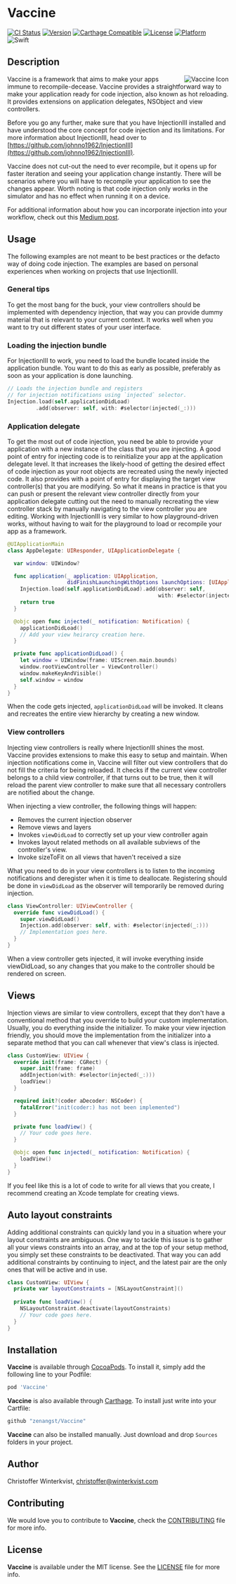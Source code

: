# Vaccine

[![CI Status](https://travis-ci.org/zenangst/Vaccine.svg?branch=master)](https://travis-ci.org/zenangst/Vaccine)
[![Version](https://img.shields.io/cocoapods/v/Vaccine.svg?style=flat)](http://cocoadocs.org/docsets/Vaccine)
[![Carthage Compatible](https://img.shields.io/badge/Carthage-compatible-4BC51D.svg?style=flat)](https://github.com/Carthage/Carthage)
[![License](https://img.shields.io/cocoapods/l/Vaccine.svg?style=flat)](http://cocoadocs.org/docsets/Vaccine)
[![Platform](https://img.shields.io/cocoapods/p/Vaccine.svg?style=flat)](http://cocoadocs.org/docsets/Vaccine)
![Swift](https://img.shields.io/badge/%20in-swift%204.0-orange.svg)

## Description

<img src="https://github.com/zenangst/Vaccine/blob/master/Images/Vaccine.png?raw=true" alt="Vaccine Icon" align="right" />

Vaccine is a framework that aims to make your apps immune to recompile-decease. Vaccine provides a straightforward way to make your application ready for code injection, also known as hot reloading. It provides extensions on application delegates, NSObject and view controllers.

Before you go any further, make sure that you have InjectionIII installed and have understood the core concept for code injection and its limitations. 
For more information about InjectionIII, head over to  [https://github.com/johnno1962/InjectionIII](https://github.com/johnno1962/InjectionIII).

Vaccine does not cut-out the need to ever recompile, but it opens up for faster iteration and seeing your application change instantly. There will be scenarios where you will have to recompile your application to see the changes appear. Worth noting is that code injection only works in the simulator and has no effect when running it on a device.

For additional information about how you can incorporate injection into your workflow, check out this [Medium post](https://medium.com/@robnorback/the-secret-to-1-second-compile-times-in-xcode-9de4ec8345a1).

## Usage

The following examples are not meant to be best practices or the defacto way of doing code injection. The examples are based on personal experiences when working on projects that use InjectionIII.

### General tips

To get the most bang for the buck, your view controllers should be implemented with dependency injection, that way you can provide dummy material that is relevant to your current context. It works well when you want to try out different states of your user interface.

### Loading the injection bundle

For InjectionIII to work, you need to load the bundle located inside the application bundle. You want to do this as early as possible, preferably as soon as your application is done launching.

```swift
// Loads the injection bundle and registers 
// for injection notifications using `injected` selector.
Injection.load(self.applicationDidLoad)
         .add(observer: self, with: #selector(injected(_:)))
```

### Application delegate

To get the most out of code injection, you need be able to provide your application with a new instance of the class that you are injecting. A good point of entry for injecting code is to reinitialize your app at the application delegate level. It that increases the likely-hood of getting the desired effect of code injection as your root objects are recreated using the newly injected code. It also provides with a point of entry for displaying the target view controller(s) that you are modifying. So what it means in practice is that you can push or present the relevant view controller directly from your application delegate cutting out the need to manually recreating the view controller stack by manually navigating to the view controller you are editing. Working with InjectionIII is very similar to how playground-driven works, without having to wait for the playground to load or recompile your app as a framework.

```swift
@UIApplicationMain
class AppDelegate: UIResponder, UIApplicationDelegate {

  var window: UIWindow?

  func application(_ application: UIApplication,
                   didFinishLaunchingWithOptions launchOptions: [UIApplicationLaunchOptionsKey: Any]?) -> Bool {
    Injection.load(self.applicationDidLoad).add(observer: self,
                                                with: #selector(injected(_:)))
    return true
  }

  @objc open func injected(_ notification: Notification) {
    applicationDidLoad()
    // Add your view heirarcy creation here.
  }

  private func applicationDidLoad() {
    let window = UIWindow(frame: UIScreen.main.bounds)
    window.rootViewController = ViewController()
    window.makeKeyAndVisible()
    self.window = window
  }
}
```

When the code gets injected, `applicationDidLoad` will be invoked. It cleans and recreates the entire view hierarchy by creating a new window.

### View controllers

Injecting view controllers is really where InjectionIII shines the most. Vaccine provides extensions to make this easy to setup and maintain. When injection notifications come in, Vaccine will filter out view controllers that do not fill the criteria for being reloaded. It checks if the current view controller belongs to a child view controller, if that turns out to be true, then it will reload the parent view controller to make sure that all necessary controllers are notified about the change.

When injecting a view controller, the following things will happen:

- Removes the current injection observer
- Remove views and layers
- Invokes `viewDidLoad` to correctly set up your view controller again
- Invokes layout related methods on all available subviews of the controller's view.
- Invoke sizeToFit on all views that haven't received a size

What you need to do in your view controllers is to listen to the incoming notifications and deregister when it is time to deallocate. Registering should be done in `viewDidLoad` as the observer will temporarily be removed during injection.

```swift
class ViewController: UIViewController {
  override func viewDidLoad() {
    super.viewDidLoad()
    Injection.add(observer: self, with: #selector(injected(_:)))
    // Implementation goes here.
  }
}
```

When a view controller gets injected, it will invoke everything inside viewDidLoad, so any changes that you make to the controller should be rendered on screen.

## Views

Injection views are similar to view controllers, except that they don't have a conventional method that you override to build your custom implementation. Usually, you do everything inside the initializer. To make your view injection friendly, you should move the implementation from the initializer into a separate method that you can call whenever that view's class is injected.

```swift
class CustomView: UIView {
  override init(frame: CGRect) {
    super.init(frame: frame)
    addInjection(with: #selector(injected(_:)))
    loadView()
  }

  required init?(coder aDecoder: NSCoder) {
    fatalError("init(coder:) has not been implemented")
  }

  private func loadView() {
    // Your code goes here.
  }

  @objc open func injected(_ notification: Notification) {
    loadView()
  }
}
```

If you feel like this is a lot of code to write for all views that you create, I recommend
creating an Xcode template for creating views.

## Auto layout constraints

Adding additional constraints can quickly land you in a situation where your layout constraints are ambiguous. One way to tackle this issue is to gather all your views constraints into an array, and at the top of your setup method, you simply set these constraints to be deactivated. That way you can add additional constraints by continuing to inject, and the latest pair are the only ones that will be active and in use.

```swift
class CustomView: UIView {
  private var layoutConstraints = [NSLayoutConstraint]()
  
  private func loadView() {
    NSLayoutConstraint.deactivate(layoutConstraints)
    // Your code goes here.
  }
}
```


## Installation

**Vaccine** is available through [CocoaPods](http://cocoapods.org). To install
it, simply add the following line to your Podfile:

```ruby
pod 'Vaccine'
```

**Vaccine** is also available through [Carthage](https://github.com/Carthage/Carthage).
To install just write into your Cartfile:

```ruby
github "zenangst/Vaccine"
```

**Vaccine** can also be installed manually. Just download and drop `Sources` folders in your project.

## Author

Christoffer Winterkvist, christoffer@winterkvist.com

## Contributing

We would love you to contribute to **Vaccine**, check the [CONTRIBUTING](https://github.com/zenangst/Vaccine/blob/master/CONTRIBUTING.md) file for more info.

## License

**Vaccine** is available under the MIT license. See the [LICENSE](https://github.com/zenangst/Vaccine/blob/master/LICENSE.md) file for more info.
